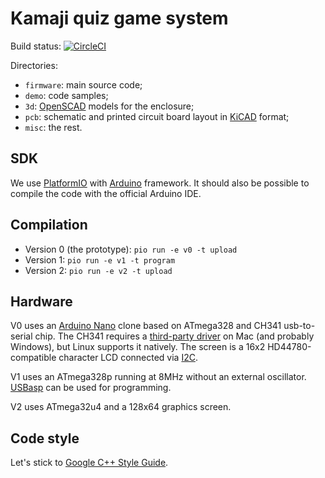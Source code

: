 # Kamaji quiz game system

Build status: [![CircleCI](https://circleci.com/gh/iley/kamaji.svg?style=svg)](https://circleci.com/gh/iley/kamaji)

Directories:

* `firmware`: main source code;
* `demo`: code samples;
* `3d`: [OpenSCAD](http://www.openscad.org/) models for the enclosure;
* `pcb`: schematic and printed circuit board layout in [KiCAD](http://kicad-pcb.org/) format;
* `misc`: the rest.

## SDK

We use [PlatformIO](http://platformio.org) with
[Arduino](http://platformio.org/frameworks/arduino) framework. It should also
be possible to compile the code with the official Arduino IDE.

## Compilation

* Version 0 (the prototype): `pio run -e v0 -t upload`
* Version 1: `pio run -e v1 -t program`
* Version 2: `pio run -e v2 -t upload`

## Hardware

V0 uses an [Arduino Nano](https://store.arduino.cc/arduino-nano) clone based on
ATmega328 and CH341 usb-to-serial chip. The CH341 requires a [third-party
driver](https://blog.sengotta.net/signed-mac-os-driver-for-winchiphead-ch340-serial-bridge/)
on Mac (and probably Windows), but Linux supports it natively. The screen is a
16x2 HD44780-compatible character LCD connected via
[I2C](https://en.wikipedia.org/wiki/I%C2%B2C).

V1 uses an ATmega328p running at 8MHz without an external oscillator.
[USBasp](http://www.fischl.de/usbasp/) can be used for programming.

V2 uses ATmega32u4 and a 128x64 graphics screen.


## Code style

Let's stick to [Google C++ Style Guide](https://google.github.io/styleguide/cppguide.html).
